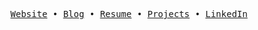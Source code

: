 <p align="center">
<samp>
<a href="https://baraqkamsani.com">Website</a> •
<a href="https://baraqkamsani.com/blog">Blog</a> •
<a href="https://baraqkamsani.com/resume.pdf">Resume</a> •
<a href="https://baraqkamsani.com/projects">Projects</a> •
<a href="https://linkedin.com/in/baraqkamsani">LinkedIn</a>
</samp>
</p>